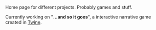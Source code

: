 Home page for different projects.
Probably games and stuff.

Currently working on "**...and so it goes**", a interactive narrative game created in [Twine](https://twinery.org/).
